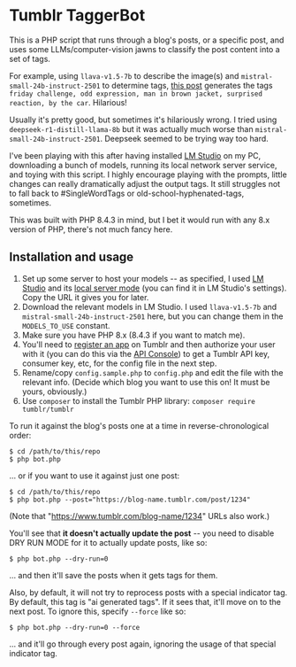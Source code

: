 # Tumblr TaggerBot

This is a PHP script that runs through a blog's posts, or a specific post, and uses some LLMs/computer-vision jawns to classify the post content into a set of tags.

For example, using `llava-v1.5-7b` to describe the image(s) and `mistral-small-24b-instruct-2501` to determine tags, [this post](https://cyle.tumblr.com/post/774208078163869696) generates the tags `friday challenge, odd expression, man in brown jacket, surprised reaction, by the car`. Hilarious!

Usually it's pretty good, but sometimes it's hilariously wrong. I tried using `deepseek-r1-distill-llama-8b` but it was actually much worse than `mistral-small-24b-instruct-2501`. Deepseek seemed to be trying way too hard.

I've been playing with this after having installed [LM Studio](https://lmstudio.ai/) on my PC, downloading a bunch of models, running its local network server service, and toying with this script. I highly encourage playing with the prompts, little changes can really dramatically adjust the output tags. It still struggles not to fall back to #SingleWordTags or old-school-hyphenated-tags, sometimes.

This was built with PHP 8.4.3 in mind, but I bet it would run with any 8.x version of PHP, there's not much fancy here.

## Installation and usage

1. Set up some server to host your models -- as specified, I used [LM Studio](https://lmstudio.ai/) and its [local server mode](https://lmstudio.ai/docs/api) (you can find it in LM Studio's settings). Copy the URL it gives you for later.
2. Download the relevant models in LM Studio. I used `llava-v1.5-7b` and `mistral-small-24b-instruct-2501` here, but you can change them in the `MODELS_TO_USE` constant.
3. Make sure you have PHP 8.x (8.4.3 if you want to match me).
4. You'll need to [register an app](https://www.tumblr.com/oauth/apps) on Tumblr and then authorize your user with it (you can do this via the [API Console](https://api.tumblr.com/console)) to get a Tumblr API key, consumer key, etc, for the config file in the next step.
5. Rename/copy `config.sample.php` to `config.php` and edit the file with the relevant info. (Decide which blog you want to use this on! It must be yours, obviously.)
6. Use `composer` to install the Tumblr PHP library: `composer require tumblr/tumblr`

To run it against the blog's posts one at a time in reverse-chronological order:

```
$ cd /path/to/this/repo
$ php bot.php
```

... or if you want to use it against just one post:

```
$ cd /path/to/this/repo
$ php bot.php --post="https://blog-name.tumblr.com/post/1234"
```

(Note that "https://www.tumblr.com/blog-name/1234" URLs also work.)

You'll see that **it doesn't actually update the post** -- you need to disable DRY RUN MODE for it to actually update posts, like so:

```
$ php bot.php --dry-run=0
```

... and then it'll save the posts when it gets tags for them.

Also, by default, it will not try to reprocess posts with a special indicator tag. By default, this tag is "ai generated tags". If it sees that, it'll move on to the next post. To ignore this, specify `--force` like so:

```
$ php bot.php --dry-run=0 --force
```

... and it'll go through every post again, ignoring the usage of that special indicator tag.
